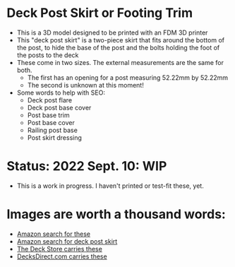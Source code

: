 # Deck Post Skirt or Footing Trim

* This is a 3D model designed to be printed with an FDM 3D printer
* This "deck post skirt" is a two-piece skirt that fits around the bottom of the post, to hide the base of the post and the bolts holding the foot of the posts to the deck
* These come in two sizes.  The external measurements are the same for both.
    * The first has an opening for a post measuring 52.22mm by 52.22mm
    * The second is unknown at this moment!
* Some words to help with SEO: 
    * Deck post flare
    * Deck post base cover
    * Post base trim
    * Post base cover
    * Railing post base
    * Post skirt dressing

# Status: 2022 Sept. 10: WIP

* This is a work in progress.  I haven't printed or test-fit these, yet.

# Images are worth a thousand words:

* [Amazon search for these](https://www.amazon.com/Deck-Post-Covers/s?k=Deck+Post+Covers)
* [Amazon search for deck post skirt](https://www.amazon.com/deck-post-skirt/s?k=deck+post+skirt)
* [The Deck Store carries these](https://www.thedeckstore.com/deck-post-caps-and-accessories/posts-post-accessories/deck-rail-post-skirts.html)
* [DecksDirect.com carries these](https://www.decksdirect.com/deck-railing-accessories/deck-fence-post-caps/post-skirts)
